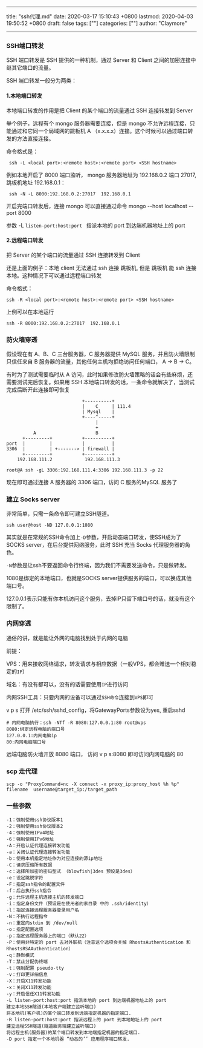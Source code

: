 
---
title: "ssh代理.md"
date: 2020-03-17 15:10:43 +0800
lastmod: 2020-04-03 19:50:52 +0800
draft: false
tags: [""]
categories: [""]
author: "Claymore"

---
### SSH端口转发

SSH 端口转发是 SSH 提供的一种机制，通过 Server 和 Client 之间的加密连接中继其它端口的流量。

SSH 端口转发一般分为两类：

#### 1.本地端口转发

本地端口转发的作用是把 Client 的某个端口的流量通过 SSH 连接转发到 Server

举个例子，远程有个 mongo 服务器需要连接，但是 mongo 不允许远程连接，只能通过和它同一个局域网的跳板机 A （x.x.x.x）连接。这个时候可以通过端口转发的方法直接连接。

命令格式是：

```text
 ssh -L <local port>:<remote host>:<remote port> <SSH hostname>
```

例如本地开启了 8000 端口监听， mongo 服务器地址为 192.168.0.2 端口 27017, 跳板机地址 192.168.0.1：

```text
 ssh -N -L 8000:192.168.0.2:27017  192.168.0.1 
```

开启完端口转发后，连接 mongo 可以直接通过命令 mongo --host localhost --port 8000

参数 -L `listen-port:host:port ` 指派本地的 port 到达端机器地址上的 port



#### 2.远程端口转发

把 Server 的某个端口的流量通过 SSH 连接转发到 Client 

还是上面的例子：本地 client 无法通过 ssh 连接 跳板机, 但是 跳板机 能 ssh 连接本地。这种情况下可以通过远程端口转发

命令格式：

```text
ssh -R <local port>:<remote host>:<remote port> <SSH hostname>
```

上例可以在本地运行

```text
ssh -R 8000:192.168.0.2:27017  192.168.0.1
```



### 防火墙穿透

假设现在有 A、B、C 三台服务器，C 服务器提供 MySQL 服务，并且防火墙限制只信任来自 B 服务器的流量，其他任何主机均拒绝访问任何端口， A -> B -> C。

有时为了测试需要临时从 A 访问，此时如果修改防火墙策略的话会有些麻烦，还需要测试完后恢复。如果用 SSH 本地端口转发的话，一条命令就解决了，当测试完成后断开此连接即可恢复

```
                            +----------+
                            |    C     | 111.4
                            | Mysql    |
                            +----^-----+
                                 |
                                 +
          A                      B
      +---------+           +----------+
port  |         |           |          |
3306  |         | +-------> | firewall |
      +---------+           +----------+
    192.168.111.2            192.168.111.3
```

`root@A ssh -gL 3306:192.168.111.4:3306 192.168.111.3 -p 22`

现在即可通过连接 A 服务器的 3306 端口，访问 C 服务的MySQL 服务了



### 建立 Socks server

非常简单，只需一条命令即可建立SSH隧道。

```
ssh user@host -ND 127.0.0.1:1080
```

其实就是在常规的SSH命令加上`-D`参数，开启动态端口转发，使SSH成为了SOCKS server，在后台提供网络服务，此时 SSH 充当 Socks 代理服务器的角色。

`-N`参数是让ssh不要返回命令行终端，因为我们不需要发送命令，只是做转发。

1080是绑定的本地端口，也就是SOCKS server提供服务的端口，可以换成其他端口号。

127.0.0.1表示只能有你本机访问这个服务，去掉IP只留下端口号的话，就没有这个限制了。



### 内网穿透

通俗的讲，就是能让外网的电脑找到处于内网的电脑

前提：

VPS：用来接收网络请求，转发请求与相应数据（一般VPS，都会赠送一个相对稳定的`IP`）

域名：有没有都可以，没有的话需要使用`IP`进行访问

内网SSH工具：只要内网的设备可以通过`SSH命令`连接到`VPS`即可

v p s 打开 /etc/ssh/sshd_config，将GatewayPorts参数设为yes, 重启sshd

```
# 内网电脑执行：ssh -NTf -R 8080:127.0.0.1:80 root@vps
8080:绑定远程电脑的端口号
127.0.0.1:内网电脑ip
80:内网电脑端口号
```

远端电脑防火墙开放 8080 端口， 访问 v p s:8080 即可访问内网电脑的 80



### scp 走代理

```shell
scp -o "ProxyCommand=nc -X connect -x proxy_ip:proxy_host %h %p"  filename  username@target_ip:/target_path
```



### 一些参数

```
-1：强制使用ssh协议版本1
-2：强制使用ssh协议版本2
-4：强制使用IPv4地址
-6：强制使用IPv6地址
-A：开启认证代理连接转发功能
-a：关闭认证代理连接转发功能
-b：使用本机指定地址作为对应连接的源ip地址
-C：请求压缩所有数据
-c：选择所加密的密码型式 （blowfish|3des 预设是3des）
-e：设定跳脱字符
-F：指定ssh指令的配置文件
-f：后台执行ssh指令
-g：允许远程主机连接主机的转发端口
-i：指定身份文件（预设是在使用者的家目录 中的 .ssh/identity）
-l：指定连接远程服务器登录用户名
-N：不执行远程指令
-n：重定向stdin 到 /dev/null
-o：指定配置选项
-p：指定远程服务器上的端口（默认22）
-P：使用非特定的 port 去对外联机（注意这个选项会关掉 RhostsAuthentication 和 RhostsRSAAuthentication）
-q：静默模式
-T：禁止分配伪终端
-t：强制配置 pseudo-tty
-v：打印更详细信息
-X：开启X11转发功能
-x：关闭X11转发功能
-y：开启信任X11转发功能
-L listen-port:host:port 指派本地的 port 到达端机器地址上的 port
建立本地SSH隧道(本地客户端建立监听端口)
将本地机(客户机)的某个端口转发到远端指定机器的指定端口.
-R listen-port:host:port 指派远程上的 port 到本地地址上的 port
建立远程SSH隧道(隧道服务端建立监听端口)
将远程主机(服务器)的某个端口转发到本地端指定机器的指定端口.
-D port 指定一个本地机器 “动态的’’ 应用程序端口转发.
```

